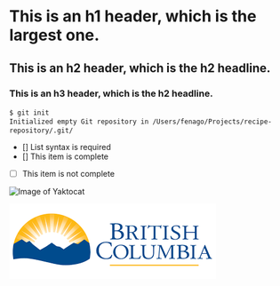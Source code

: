 # This is an h1 header, which is the largest one.
## This is an h2 header, which is the h2 headline.
### This is an h3 header, which is the h2 headline.

```
$ git init
Initialized empty Git repository in /Users/fenago/Projects/recipe-repository/.git/
```

- [] List syntax is required
- [] This item is complete
- [ ] This item is not complete

![Image of Yaktocat](https://raw.githubusercontent.com/fenago/communicate-using-markdown/master/yaktocat.png)

![Image of BC](https://github.com/bmanhk/communicate-using-markdown/blob/main/download.png)
